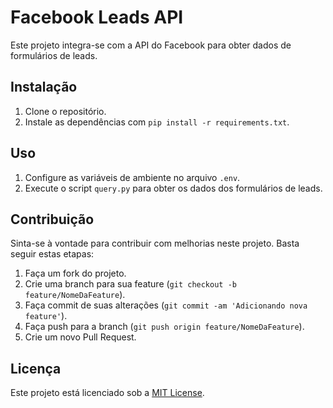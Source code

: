 # Facebook Leads API

Este projeto integra-se com a API do Facebook para obter dados de formulários de leads.

## Instalação

1. Clone o repositório.
2. Instale as dependências com `pip install -r requirements.txt`.

## Uso

1. Configure as variáveis de ambiente no arquivo `.env`.
2. Execute o script `query.py` para obter os dados dos formulários de leads.

## Contribuição

Sinta-se à vontade para contribuir com melhorias neste projeto. Basta seguir estas etapas:

1. Faça um fork do projeto.
2. Crie uma branch para sua feature (`git checkout -b feature/NomeDaFeature`).
3. Faça commit de suas alterações (`git commit -am 'Adicionando nova feature'`).
4. Faça push para a branch (`git push origin feature/NomeDaFeature`).
5. Crie um novo Pull Request.

## Licença

Este projeto está licenciado sob a [MIT License](LICENSE).
